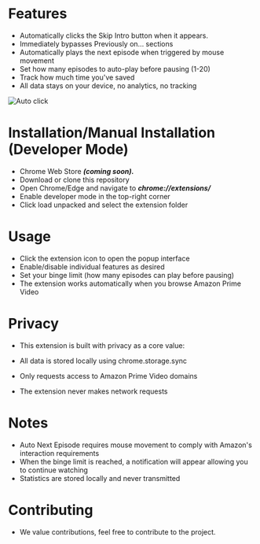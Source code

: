 # Features

- Automatically clicks the Skip Intro button when it appears.
- Immediately bypasses Previously on... sections
- Automatically plays the next episode when triggered by mouse movement
- Set how many episodes to auto-play before pausing (1-20)
- Track how much time you've saved
- All data stays on your device, no analytics, no tracking
  
![Auto click](https://github.com/user-attachments/assets/0d013f3a-a5dd-4b4d-9c2d-e7b2c26be3bc)

# Installation/Manual Installation (Developer Mode)

- Chrome Web Store ***(coming soon).***
- Download or clone this repository
- Open Chrome/Edge and navigate to ***chrome://extensions/***
- Enable developer mode in the top-right corner
- Click load unpacked and select the extension folder
  
# Usage

- Click the extension icon to open the popup interface
- Enable/disable individual features as desired
- Set your binge limit (how many episodes can play before pausing)
- The extension works automatically when you browse Amazon Prime Video

# Privacy

- This extension is built with privacy as a core value:

- All data is stored locally using chrome.storage.sync
- Only requests access to Amazon Prime Video domains
- The extension never makes network requests

# Notes

- Auto Next Episode requires mouse movement to comply with Amazon's interaction requirements
- When the binge limit is reached, a notification will appear allowing you to continue watching
- Statistics are stored locally and never transmitted

# Contributing

- We value contributions, feel free to contribute to the project.
